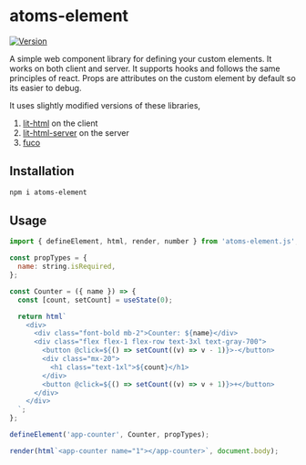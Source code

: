 # atoms-element

[![Version](https://img.shields.io/npm/v/atoms-element?style=flat-square&color=blue)](https://www.npmjs.com/package/atoms-element)

A simple web component library for defining your custom elements. It works on both client and server. It supports hooks and follows the same
principles of react. Props are attributes on the custom element by default so its easier to debug.

It uses slightly modified versions of these libraries,

1. [lit-html](https://github.com/lit/lit) on the client
2. [lit-html-server](https://github.com/popeindustries/lit-html-server) on the server
3. [fuco](https://github.com/wtnbass/fuco)

## Installation

```sh
npm i atoms-element
```

## Usage

```js
import { defineElement, html, render, number } from 'atoms-element.js';

const propTypes = {
  name: string.isRequired,
};

const Counter = ({ name }) => {
  const [count, setCount] = useState(0);

  return html`
    <div>
      <div class="font-bold mb-2">Counter: ${name}</div>
      <div class="flex flex-1 flex-row text-3xl text-gray-700">
        <button @click=${() => setCount((v) => v - 1)}>-</button>
        <div class="mx-20">
          <h1 class="text-1xl">${count}</h1>
        </div>
        <button @click=${() => setCount((v) => v + 1)}>+</button>
      </div>
    </div>
  `;
};

defineElement('app-counter', Counter, propTypes);

render(html`<app-counter name="1"></app-counter>`, document.body);
```
